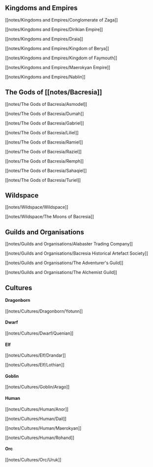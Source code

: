 ## Kingdoms and Empires
[[notes/Kingdoms and Empires/Conglomerate of Zaga]]

[[notes/Kingdoms and Empires/Dirikian Empire]]

[[notes/Kingdoms and Empires/Draia]]

[[notes/Kingdoms and Empires/Kingdom of Berya]]

[[notes/Kingdoms and Empires/Kingdom of Faymouth]]

[[notes/Kingdoms and Empires/Maerokyan Empire]]

[[notes/Kingdoms and Empires/Nablin]]


## The Gods of [[notes/Bacresia]]
[[notes/The Gods of Bacresia/Asmodel]]

[[notes/The Gods of Bacresia/Dumah]]

[[notes/The Gods of Bacresia/Gabriel]]

[[notes/The Gods of Bacresia/Liliel]]

[[notes/The Gods of Bacresia/Ramiel]]

[[notes/The Gods of Bacresia/Raziel]]

[[notes/The Gods of Bacresia/Remph]]

[[notes/The Gods of Bacresia/Sahaqiel]]

[[notes/The Gods of Bacresia/Turiel]]


## Wildspace
[[notes/Wildspace/Wildspace]]

[[notes/Wildspace/The Moons of Bacresia]]


## Guilds and Organisations
[[notes/Guilds and Organisations/Alabaster Trading Company]]

[[notes/Guilds and Organisations/Bacresia Historical Artefact Society]]

[[notes/Guilds and Organisations/The Adventurer's Guild]]

[[notes/Guilds and Organisations/The Alchemist Guild]]


## Cultures
#### Dragonborn
[[notes/Cultures/Dragonborn/Yotunn]]

#### Dwarf
[[notes/Cultures/Dwarf/Quenian]]

#### Elf
[[notes/Cultures/Elf/Drandar]]

[[notes/Cultures/Elf/Lothian]]

#### Goblin
[[notes/Cultures/Goblin/Arago]]

#### Human
[[notes/Cultures/Human/Anor]]

[[notes/Cultures/Human/Dail]]

[[notes/Cultures/Human/Maerokyan]]

[[notes/Cultures/Human/Rohand]]

#### Orc
[[notes/Cultures/Orc/Uruk]]


